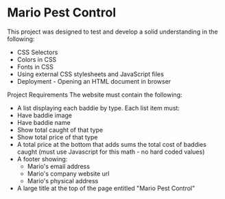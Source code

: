 Mario Pest Control
====================

This project was designed to test and develop a solid understanding in the following:

*   CSS Selectors
*   Colors in CSS
*   Fonts in CSS
*   Using external CSS stylesheets and JavaScript files
*   Deployment - Opening an HTML document in browser

Project Requirements
The website must contain the following:

*   A list displaying each baddie by type. Each list item must:
*   Have baddie image
*   Have baddie name
*   Show total caught of that type
*   Show total price of that type
*   A total price at the bottom that adds sums the total cost of baddies caught
(must use Javascript for this math - no hard coded values)
*   A footer showing:
    *   Mario's email address
    *   Mario's company website url
    *   Mario's physical address
*   A large title at the top of the page entitled "Mario Pest Control"